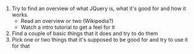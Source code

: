 1. Try to find an overview of what JQuery is, what it's good for and how it works.
    * Read an overview or two (Wikipedia?)
    * Watch a intro tutorial to get a feel for it
2. Find a couple of basic things that it does and try to do them
3. Pick one or two things that it's supposed to be good for and try to use it for that
